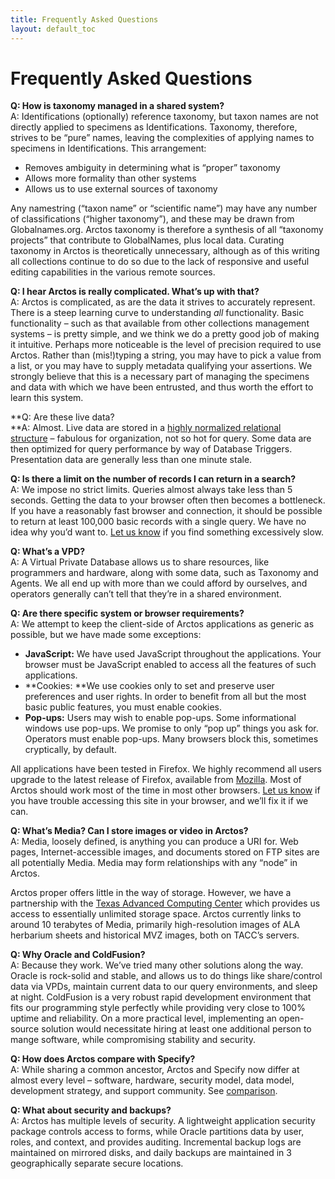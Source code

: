 ```yaml
---
title: Frequently Asked Questions
layout: default_toc
---
```


# Frequently Asked Questions

**Q: How is taxonomy managed in a shared system?**\
A: Identifications (optionally) reference taxonomy, but taxon names are
not directly applied to specimens as Identifications. Taxonomy,
therefore, strives to be “pure” names, leaving the complexities of
applying names to specimens in Identifications. This arrangement:

-   Removes ambiguity in determining what is “proper” taxonomy
-   Allows more formality than other systems
-   Allows us to use external sources of taxonomy

Any namestring (“taxon name” or “scientific name”) may have any number
of classifications (“higher taxonomy”), and these may be drawn from
Globalnames.org. Arctos taxonomy is therefore a synthesis of all
“taxonomy projects” that contribute to GlobalNames, plus local data.
Curating taxonomy in Arctos is theoretically unnecessary, although as of
this writing all collections continue to do so due to the lack of
responsive and useful editing capabilities in the various remote
sources.

**Q: I hear Arctos is really complicated. What’s up with that?**\
A: Arctos is complicated, as are the data it strives to accurately
represent. There is a steep learning curve to understanding *all*
functionality. Basic functionality – such as that available from other
collections management systems – is pretty simple, and we think we do a
pretty good job of making it intuitive. Perhaps more noticeable is the
level of precision required to use Arctos. Rather than (mis!)typing a
string, you may have to pick a value from a list, or you may have to
supply metadata qualifying your assertions. We strongly believe that
this is a necessary part of managing the specimens and data with which
we have been entrusted, and thus worth the effort to learn this system.

**Q: Are these live data?\
**A: Almost. Live data are stored in a [highly normalized relational
structure](http://code.google.com/p/arctos/downloads/list) – fabulous
for organization, not so hot for query. Some data are then optimized for
query performance by way of Database Triggers. Presentation data are
generally less than one minute stale.

**Q: Is there a limit on the number of records I can return in a
search?**\
A: We impose no strict limits. Queries almost always take less than 5
seconds. Getting the data to your browser often then becomes a
bottleneck. If you have a reasonably fast browser and connection, it
should be possible to return at least 100,000 basic records with a
single query. We have no idea why you’d want to. [Let us
know](http://arctos.database.museum/contact.cfm) if you find something
excessively slow.

**Q: What’s a VPD?**\
A: A Virtual Private Database allows us to share resources, like
programmers and hardware, along with some data, such as Taxonomy and
Agents. We all end up with more than we could afford by ourselves, and
operators generally can’t tell that they’re in a shared environment.

**Q: Are there specific system or browser requirements?**\
A: We attempt to keep the client-side of Arctos applications as generic
as possible, but we have made some exceptions:

-   **JavaScript:** We have used JavaScript throughout the applications.
    Your browser must be JavaScript enabled to access all the features
    of such applications.
-   **Cookies: **We use cookies only to set and preserve user
    preferences and user rights. In order to benefit from all but the
    most basic public features, you must enable cookies.
-   **Pop-ups:** Users may wish to enable pop-ups. Some informational
    windows use pop-ups. We promise to only “pop up” things you ask
    for.\
    Operators must enable pop-ups. Many browsers block this, sometimes
    cryptically, by default.

All applications have been tested in Firefox. We highly recommend all
users upgrade to the latest release of Firefox, available
from [Mozilla](http://www.mozilla.com/firefox/). Most of Arctos should
work most of the time in most other browsers. [Let us
know](http://arctos.database.museum/contact.cfm) if you have trouble
accessing this site in your browser, and we’ll fix it if we can.

**Q: What’s Media? Can I store images or video in Arctos?**\
A: Media, loosely defined, is anything you can produce a URI for. Web
pages, Internet-accessible images, and documents stored on FTP sites are
all potentially Media. Media may form relationships with any “node” in
Arctos.

Arctos proper offers little in the way of storage. However, we have a
partnership with the [Texas Advanced Computing
Center](http://www.tacc.utexas.edu/) which provides us access to
essentially unlimited storage space. Arctos currently links to around 10
terabytes of Media, primarily high-resolution images of ALA herbarium
sheets and historical MVZ images, both on TACC’s servers.

**Q: Why Oracle and ColdFusion?**\
A: Because they work. We’ve tried many other solutions along the way.
Oracle is rock-solid and stable, and allows us to do things like
share/control data via VPDs, maintain current data to our query
environments, and sleep at night. ColdFusion is a very robust rapid
development environment that fits our programming style perfectly while
providing very close to 100% uptime and reliability. On a more practical
level, implementing an open-source solution would necessitate hiring at
least one additional person to mange software, while compromising
stability and security.

**Q: How does Arctos compare with Specify?**\
A: While sharing a common ancestor, Arctos and Specify now differ at
almost every level – software, hardware, security model, data model,
development strategy, and support community.
See [comparison](http://arctos.database.museum/info/avs.html).

**Q: What about security and backups?**\
A: Arctos has multiple levels of security. A lightweight application
security package controls access to forms, while Oracle partitions data
by user, roles, and context, and provides auditing. Incremental backup
logs are maintained on mirrored disks, and daily backups are maintained
in 3 geographically separate secure locations.
